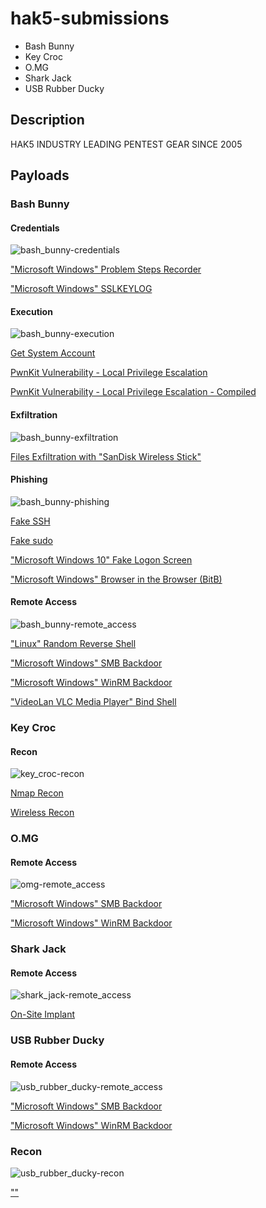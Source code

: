 # hak5-submissions

- Bash Bunny
- Key Croc
- O.MG
- Shark Jack
- USB Rubber Ducky

## Description

HAK5 INDUSTRY LEADING PENTEST GEAR SINCE 2005

## Payloads

### Bash Bunny

#### Credentials

![bash_bunny-credentials](./readme_files/bash_bunny/credentials.png "bash_bunny-credentials")

["Microsoft Windows" Problem Steps Recorder](./bashbunny-payloads/credentials/win_problemstepsrecorder/)

["Microsoft Windows" SSLKEYLOG](./bashbunny-payloads/credentials/win_sslkeylog/)

#### Execution

![bash_bunny-execution](./readme_files/bash_bunny/execution.png "bash_bunny-execution")

[Get System Account](./bashbunny-payloads/execution/Get-System/)

[PwnKit Vulnerability - Local Privilege Escalation](./bashbunny-payloads/execution/PwnKit_LPE/)

[PwnKit Vulnerability - Local Privilege Escalation - Compiled](./bashbunny-payloads/execution/PwnKit_LPE_Compiled/)

#### Exfiltration

![bash_bunny-exfiltration](./readme_files/bash_bunny/exfiltration.png "bash_bunny-exfiltration")

[Files Exfiltration with "SanDisk Wireless Stick"](./bashbunny-payloads/exfiltration/SanDisk-Wireless-Stick_Exfiltration/)

#### Phishing

![bash_bunny-phishing](./readme_files/bash_bunny/phishing.png "bash_bunny-phishing")

[Fake SSH](./bashbunny-payloads/phishing/fake-ssh/)

[Fake sudo](./bashbunny-payloads/phishing/fake-sudo/)

["Microsoft Windows 10" Fake Logon Screen](./bashbunny-payloads/phishing/windows10_fakelogonscreen/)

["Microsoft Windows" Browser in the Browser (BitB)](./bashbunny-payloads/phishing/windows_browser-in-the-browser/)

#### Remote Access

![bash_bunny-remote_access](./readme_files/bash_bunny/remote_access.png "bash_bunny-remote_access")

["Linux" Random Reverse Shell](./bashbunny-payloads/remote_access/linux_random-reverse-shell/)

["Microsoft Windows" SMB Backdoor](./bashbunny-payloads/remote_access/win_smb-backdoor/)

["Microsoft Windows" WinRM Backdoor](./bashbunny-payloads/remote_access/win_winrm-backdoor/)

["VideoLan VLC Media Player" Bind Shell](./bashbunny-payloads/remote_access/videolan-vlc_bind-shell)

### Key Croc

#### Recon

![key_croc-recon](./readme_files/key_croc/recon.png "key_croc-recon")

[Nmap Recon](./keycroc-payloads/recon/nmap_recon/)

[Wireless Recon](./keycroc-payloads/recon/wireless_recon/)

### O.MG

#### Remote Access

![omg-remote_access](./readme_files/omg/remote_access.png "omg-remote_access")

["Microsoft Windows" SMB Backdoor](./omg-payloads/remote_access/win_smb-backdoor/)

["Microsoft Windows" WinRM Backdoor](./omg-payloads/remote_access/win_winrm-backdoor/)

### Shark Jack

#### Remote Access

![shark_jack-remote_access](./readme_files/shark_jack/remote_access.png "shark_jack-remote_access")

[On-Site Implant](./sharkjack-payloads/remote_access/On-Site%20Implant/)

### USB Rubber Ducky

#### Remote Access

![usb_rubber_ducky-remote_access](./readme_files/usb_rubber_ducky/remote_access.png "usb_rubber_ducky-remote_access")

["Microsoft Windows" SMB Backdoor](./usbrubberducky-payloads/remote_access/win_smb-backdoor/)

["Microsoft Windows" WinRM Backdoor](./usbrubberducky-payloads/remote_access/win_winrm-backdoor/)

### Recon

![usb_rubber_ducky-recon](./readme_files/usb_rubber_ducky/recon.png "usb_rubber_ducky-recon")

[""](./usbrubberducky-payloads/recon/)
